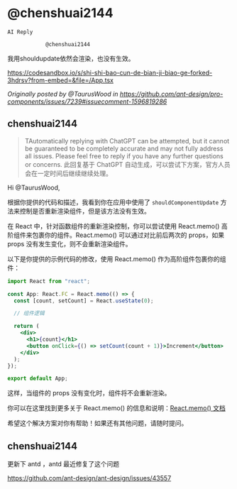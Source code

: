 # @chenshuai2144

`AI Reply`

                @chenshuai2144

我用shouldupdate依然会渲染，也没有生效。

https://codesandbox.io/s/shi-shi-bao-cun-de-bian-ji-biao-ge-forked-3hdrsv?from-embed=&file=/App.tsx

_Originally posted by @TaurusWood in https://github.com/ant-design/pro-components/issues/7239#issuecomment-1596819286_

## chenshuai2144

> TAutomatically replying with ChatGPT can be attempted, but it cannot be guaranteed to be completely accurate and may not fully address all issues. Please feel free to reply if you have any further questions or concerns.
> 此回复基于 ChatGPT 自动生成，可以尝试下方案，官方人员会在一定时间后继续继续处理。

Hi @TaurusWood,

根据你提供的代码和描述，我看到你在应用中使用了 `shouldComponentUpdate` 方法来控制是否重新渲染组件，但是该方法没有生效。

在 React 中，针对函数组件的重新渲染控制，你可以尝试使用 React.memo() 高阶组件来包裹你的组件。React.memo() 可以通过对比前后两次的 props，如果 props 没有发生变化，则不会重新渲染组件。

以下是你提供的示例代码的修改，使用 React.memo() 作为高阶组件包裹你的组件：

```jsx
import React from "react";

const App: React.FC = React.memo(() => {
  const [count, setCount] = React.useState(0);

  // 组件逻辑

  return (
    <div>
      <h1>{count}</h1>
      <button onClick={() => setCount(count + 1)}>Increment</button>
    </div>
  );
});

export default App;
```

这样，当组件的 props 没有变化时，组件将不会重新渲染。

你可以在这里找到更多关于 React.memo() 的信息和说明：[React.memo() 文档](https://reactjs.org/docs/react-api.html#reactmemo)

希望这个解决方案对你有帮助！如果还有其他问题，请随时提问。

## chenshuai2144

更新下 antd ，antd 最近修复了这个问题

https://github.com/ant-design/ant-design/issues/43557
